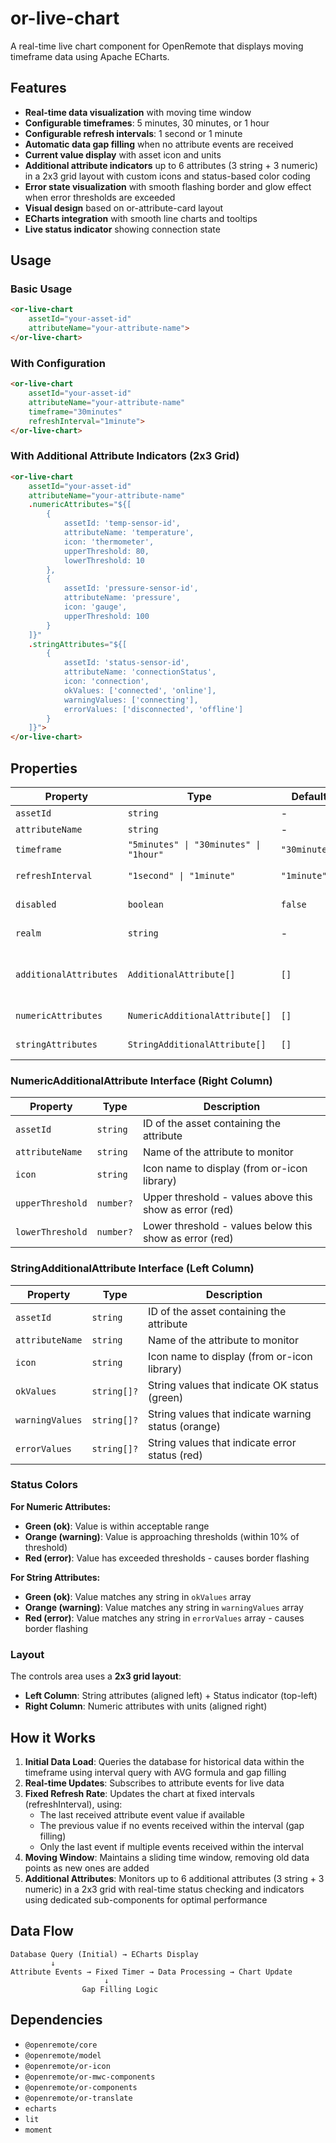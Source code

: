 # or-live-chart

A real-time live chart component for OpenRemote that displays moving timeframe data using Apache ECharts.

## Features

- **Real-time data visualization** with moving time window
- **Configurable timeframes**: 5 minutes, 30 minutes, or 1 hour
- **Configurable refresh intervals**: 1 second or 1 minute
- **Automatic data gap filling** when no attribute events are received
- **Current value display** with asset icon and units
- **Additional attribute indicators** up to 6 attributes (3 string + 3 numeric) in a 2x3 grid layout with custom icons and status-based color coding
- **Error state visualization** with smooth flashing border and glow effect when error thresholds are exceeded
- **Visual design** based on or-attribute-card layout
- **ECharts integration** with smooth line charts and tooltips
- **Live status indicator** showing connection state

## Usage

### Basic Usage

```html
<or-live-chart 
    assetId="your-asset-id" 
    attributeName="your-attribute-name">
</or-live-chart>
```

### With Configuration

```html
<or-live-chart 
    assetId="your-asset-id" 
    attributeName="your-attribute-name"
    timeframe="30minutes"
    refreshInterval="1minute">
</or-live-chart>
```

### With Additional Attribute Indicators (2x3 Grid)

```html
<or-live-chart 
    assetId="your-asset-id" 
    attributeName="your-attribute-name"
    .numericAttributes="${[
        {
            assetId: 'temp-sensor-id',
            attributeName: 'temperature',
            icon: 'thermometer',
            upperThreshold: 80,
            lowerThreshold: 10
        },
        {
            assetId: 'pressure-sensor-id', 
            attributeName: 'pressure',
            icon: 'gauge',
            upperThreshold: 100
        }
    ]}"
    .stringAttributes="${[
        {
            assetId: 'status-sensor-id',
            attributeName: 'connectionStatus',
            icon: 'connection',
            okValues: ['connected', 'online'],
            warningValues: ['connecting'],
            errorValues: ['disconnected', 'offline']
        }
    ]}">
</or-live-chart>
```

## Properties

| Property | Type | Default | Description |
|----------|------|---------|-------------|
| `assetId` | `string` | - | ID of the asset to monitor |
| `attributeName` | `string` | - | Name of the attribute to display |
| `timeframe` | `"5minutes" \| "30minutes" \| "1hour"` | `"30minutes"` | Time window to display |
| `refreshInterval` | `"1second" \| "1minute"` | `"1minute"` | Fixed refresh rate for data updates |
| `disabled` | `boolean` | `false` | Whether the component is disabled |
| `realm` | `string` | - | Realm to use (defaults to current realm) |
| `additionalAttributes` | `AdditionalAttribute[]` | `[]` | Legacy: Array of additional attributes (use numericAttributes/stringAttributes instead) |
| `numericAttributes` | `NumericAdditionalAttribute[]` | `[]` | Array of numeric attributes for right column (max 3) |
| `stringAttributes` | `StringAdditionalAttribute[]` | `[]` | Array of string attributes for left column (max 3) |

### NumericAdditionalAttribute Interface (Right Column)

| Property | Type | Description |
|----------|------|--------------|
| `assetId` | `string` | ID of the asset containing the attribute |
| `attributeName` | `string` | Name of the attribute to monitor |
| `icon` | `string` | Icon name to display (from or-icon library) |
| `upperThreshold` | `number?` | Upper threshold - values above this show as error (red) |
| `lowerThreshold` | `number?` | Lower threshold - values below this show as error (red) |

### StringAdditionalAttribute Interface (Left Column)

| Property | Type | Description |
|----------|------|--------------|
| `assetId` | `string` | ID of the asset containing the attribute |
| `attributeName` | `string` | Name of the attribute to monitor |
| `icon` | `string` | Icon name to display (from or-icon library) |
| `okValues` | `string[]?` | String values that indicate OK status (green) |
| `warningValues` | `string[]?` | String values that indicate warning status (orange) |
| `errorValues` | `string[]?` | String values that indicate error status (red) |

### Status Colors

**For Numeric Attributes:**
- **Green (ok)**: Value is within acceptable range
- **Orange (warning)**: Value is approaching thresholds (within 10% of threshold)
- **Red (error)**: Value has exceeded thresholds - causes border flashing

**For String Attributes:**
- **Green (ok)**: Value matches any string in `okValues` array
- **Orange (warning)**: Value matches any string in `warningValues` array  
- **Red (error)**: Value matches any string in `errorValues` array - causes border flashing

### Layout

The controls area uses a **2x3 grid layout**:
- **Left Column**: String attributes (aligned left) + Status indicator (top-left)
- **Right Column**: Numeric attributes with units (aligned right)

## How it Works

1. **Initial Data Load**: Queries the database for historical data within the timeframe using interval query with AVG formula and gap filling
2. **Real-time Updates**: Subscribes to attribute events for live data
3. **Fixed Refresh Rate**: Updates the chart at fixed intervals (refreshInterval), using:
   - The last received attribute event value if available
   - The previous value if no events received within the interval (gap filling)
   - Only the last event if multiple events received within the interval
4. **Moving Window**: Maintains a sliding time window, removing old data points as new ones are added
5. **Additional Attributes**: Monitors up to 6 additional attributes (3 string + 3 numeric) in a 2x3 grid with real-time status checking and indicators using dedicated sub-components for optimal performance

## Data Flow

```
Database Query (Initial) → ECharts Display
         ↓
Attribute Events → Fixed Timer → Data Processing → Chart Update
                     ↓
                Gap Filling Logic
```

## Dependencies

- `@openremote/core`
- `@openremote/model` 
- `@openremote/or-icon`
- `@openremote/or-mwc-components`
- `@openremote/or-components`
- `@openremote/or-translate`
- `echarts`
- `lit`
- `moment`